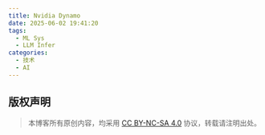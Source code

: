 ```yaml
---
title: Nvidia Dynamo
date: 2025-06-02 19:41:20
tags:
  - ML Sys
  - LLM Infer
categories:
  - 技术
  - AI
---
```





## 版权声明

> 本博客所有原创内容，均采用 [CC BY-NC-SA 4.0](https://creativecommons.org/licenses/by-nc-sa/4.0/deed.zh) 协议，转载请注明出处。
